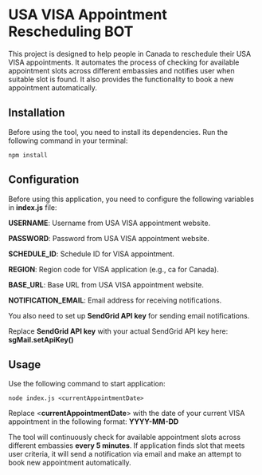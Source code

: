 # USA VISA Appointment Rescheduling BOT #

This project is designed to help people in Canada to reschedule their USA VISA appointments.
It automates the process of checking for available appointment slots across different embassies and notifies user when suitable slot is found. It also provides the functionality to book a new appointment automatically.

## Installation ##

Before using the tool, you need to install its dependencies. Run the following command in your terminal:

```
npm install
```

## Configuration ##
Before using this application, you need to configure the following variables in **index.js** file:

**USERNAME**: Username from USA VISA appointment website.

**PASSWORD**: Password from USA VISA appointment website.

**SCHEDULE_ID**: Schedule ID for VISA appointment.

**REGION**: Region code for VISA application (e.g., ca for Canada).

**BASE_URL**: Base URL from USA VISA appointment website.

**NOTIFICATION_EMAIL**: Email address for receiving notifications.

You also need to set up **SendGrid API key** for sending email notifications.

Replace **SendGrid API key** with your actual SendGrid API key here: **sgMail.setApiKey()**

## Usage ##

Use the following command to start application:

```
node index.js <currentAppointmentDate>
```

Replace <**currentAppointmentDate**> with the date of your current VISA appointment in the following format: **YYYY-MM-DD**

The tool will continuously check for available appointment slots across different embassies **every 5 minutes**. If application finds slot that meets user criteria, it will send a notification via email and make an attempt to book new appointment automatically.
